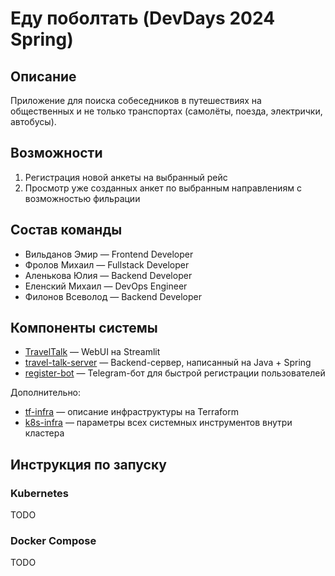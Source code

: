 # Еду поболтать (DevDays 2024 Spring)

## Описание
Приложение для поиска собеседников в путешествиях на общественных и не только транспортах (самолёты, поезда, электрички, автобусы).

## Возможности
1. Регистрация новой анкеты на выбранный рейс
2. Просмотр уже созданных анкет по выбранным направлениям с возможностью фильрации

## Состав команды
- Вильданов Эмир — Frontend Developer
- Фролов Михаил — Fullstack Developer
- Аленькова Юлия — Backend Developer
- Еленский Михаил — DevOps Engineer
- Филонов Всеволод — Backend Developer

## Компоненты системы
- [TravelTalk](https://github.com/TravelTransportTalk/TravelTalk) — WebUI на Streamlit
- [travel-talk-server](https://github.com/TravelTransportTalk/travel-talk-server) — Backend-сервер, написанный на Java + Spring
- [register-bot](https://github.com/TravelTransportTalk/register-bot) — Telegram-бот для быстрой регистрации пользователей

Дополнительно:
- [tf-infra](https://github.com/TravelTransportTalk/tf-infra) — описание инфраструктуры на Terraform
- [k8s-infra](https://github.com/TravelTransportTalk/k8s-infra) — параметры всех системных инструментов внутри кластера

## Инструкция по запуску
### Kubernetes
TODO

### Docker Compose
TODO

